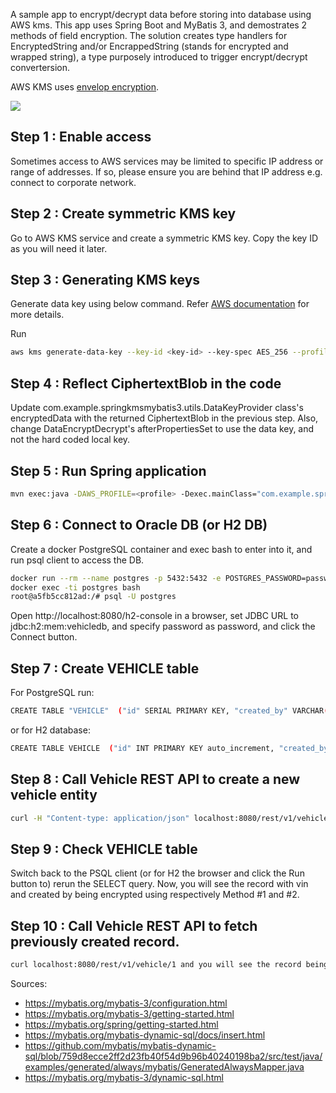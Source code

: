 A sample app to encrypt/decrypt data before storing into database using AWS kms. This app uses Spring Boot and MyBatis 3, and demostrates 2 methods of field encryption. The solution creates type handlers for EncryptedString and/or EncrappedString (stands for encrypted and wrapped string), a type purposely introduced to trigger encrypt/decrypt convertersion.

AWS KMS uses [envelop encryption](https://docs.aws.amazon.com/kms/latest/developerguide/concepts.html#enveloping).

![](diagram.png)
## Step 1 : Enable access
Sometimes access to AWS services may be limited to specific IP address or range of addresses. If so, please ensure you are behind that IP address e.g. connect to corporate network.

## Step 2 : Create symmetric KMS key
Go to AWS KMS service and create a symmetric KMS key. Copy the key ID as you will need it later.

## Step 3 : Generating KMS keys

Generate data key using below command. Refer [AWS documentation](https://docs.aws.amazon.com/cli/latest/reference/kms/generate-data-key.html) for more details.

Run
```bash
aws kms generate-data-key --key-id <key-id> --key-spec AES_256 --profile <can be skipped if AWS_PROFILE set> --region us-west-2
```

## Step 4 : Reflect CiphertextBlob in the code 
Update com.example.springkmsmybatis3.utils.DataKeyProvider class's encryptedData with the returned CiphertextBlob in the previous step. Also, change DataEncryptDecrypt's afterPropertiesSet to use the data key, and not the hard coded local key.

## Step 5 : Run Spring application 

```bash
mvn exec:java -DAWS_PROFILE=<profile> -Dexec.mainClass="com.example.springkmsmybatis3.SpringKMSMyBatis3Application"
```

## Step 6 : Connect to Oracle DB (or H2 DB)
Create a docker PostgreSQL container and exec bash to enter into it, and run psql client to access the DB.

```bash
docker run --rm --name postgres -p 5432:5432 -e POSTGRES_PASSWORD=password -d postgres
docker exec -ti postgres bash
root@a5fb5cc812ad:/# psql -U postgres
```

Open http://localhost:8080/h2-console in a browser, set JDBC URL to jdbc:h2:mem:vehicledb, and specify password as password, and click the Connect button.

## Step 7 : Create VEHICLE table 
For PostgreSQL run:

```bash
CREATE TABLE "VEHICLE"  ("id" SERIAL PRIMARY KEY, "created_by" VARCHAR(255), "created_on" TIMESTAMP, "make" VARCHAR(255), "mode_year" VARCHAR(255), "model" VARCHAR(255), "type" VARCHAR(255), "vin" VARCHAR(255));
```

or for H2 database: 

```bash
CREATE TABLE VEHICLE  ("id" INT PRIMARY KEY auto_increment, "created_by" VARCHAR(255), "created_on" TIMESTAMP, "make" VARCHAR(255), "mode_year" VARCHAR(255), "model" VARCHAR(255), "type" VARCHAR(255), "vin" VARCHAR(255))
```

## Step 8 : Call Vehicle REST API to create a new vehicle entity 

```bash
curl -H "Content-type: application/json" localhost:8080/rest/v1/vehicle -d @payload1.json
```

## Step 9 : Check VEHICLE table 
Switch back to the PSQL client (or for H2 the browser and click the Run button to) rerun the SELECT query. Now, you will see the record with vin and created by being encrypted using respectively Method #1 and #2.

## Step 10 : Call Vehicle REST API to fetch previously created record. 

```bash
curl localhost:8080/rest/v1/vehicle/1 and you will see the record being returned.
```

Sources:

+ https://mybatis.org/mybatis-3/configuration.html
+ https://mybatis.org/mybatis-3/getting-started.html
+ https://mybatis.org/spring/getting-started.html
+ https://mybatis.org/mybatis-dynamic-sql/docs/insert.html
+ https://github.com/mybatis/mybatis-dynamic-sql/blob/759d8ecce2ff2d23fb40f54d9b96b40240198ba2/src/test/java/examples/generated/always/mybatis/GeneratedAlwaysMapper.java
+ https://mybatis.org/mybatis-3/dynamic-sql.html
